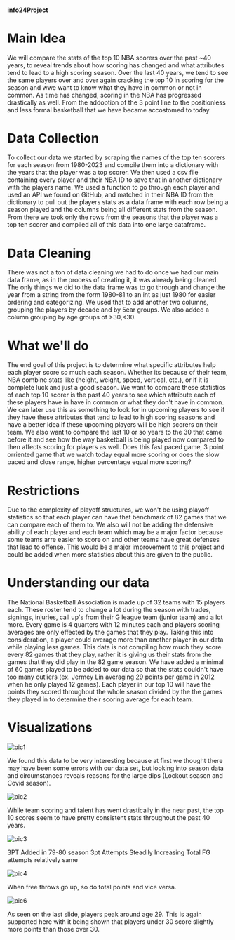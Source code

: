 #### info24Project

# Main Idea
We will compare the stats of the top 10 NBA scorers over the past ~40 years, to reveal trends about how scoring has changed and what attributes tend to lead to a high scoring season. Over the last 40 years, we tend to see the same players over and over again cracking the top 10 in scoring for the season and wwe want to know what they have in common or not in common. As time has changed, scoring in the NBA has progressed drastically as well. From the addoption of the 3 point line to the positionless and less formal basketball that we have became accostomed to today. 
# Data Collection
To collect our data we started by scraping the names of the top ten scorers for each season from 1980-2023 and  compile them into a dictionary with the years that the player was a top scorer. We then used a csv file containing every player and their NBA ID to save that in another dictionary with the players name.  We used a function to go through each player and used an API we found on GitHub, and matched in their NBA ID from the dictionary to pull out the players stats as a data frame with each row being a season played and the columns being all different stats from the season. From  there we took only the rows from the seasons that the player was a top ten scorer and compiled all of this data into one large dataframe.  
# Data Cleaning
There was not a ton of data cleaning we had to do once we had our main data frame, as in the process of creating it, it was already being cleaned. The only things we did to the data frame was to go through and change the year from a string from the form 1980-81  to an int as just 1980 for easier ordering and categorizing. We used that to add another two columns, grouping the players by decade and by 5ear groups. We also added a column grouping by age groups of >30,<30.

# What we'll do
The end goal of this project is to determine what specific attributes help each player score so much each season. Whether its because of their team, NBA combine stats like (height, weight, speed, vertical, etc.), or if it is complete luck and just a good season. We want to compare these statistics of each top 10 scorer is the past 40 years to see which attribute each of these players have in have in common or what they don't have in common. We can later use this as something to look for in upcoming players to see if they have these attributes that tend to lead to high scoring seasons and have a better idea if these upcoming players will be high scorers on their team. We also want to compare the last 10 or so years to the 30 that came before it and see how the way basketball is being played now compared to then affects scoring for players as well. Does this fast paced game, 3 point orriented game that we watch today equal more scoring or does the slow paced and close range, higher percentage equal more scoring?
# Restrictions
Due to the complexity of playoff structures, we won't be using playoff statistics so that each player can have that benchmark of 82 games that we can compare each of them to. We also will not be adding the defensive ability of each player and each team which may be a major factor because some teams arre easier to score on and other teams have great defenses that lead to offense. This would be a major improvement to this project and could be added when more statistics about this are given to the public.
# Understanding our data
The National Basketball Association is made up of 32 teams with 15 players each. These roster tend to change a lot during the season with trades, signings, injuries, call up's from their G league team (junior team) and a lot more. Every game is 4 quarters with 12 minutes each and players scoring averages are only effected by the games that they play. Taking this into consideration, a player could average more than another player in our data while playing less games. This data is not compiling how much they score every 82 games that they play, rather it is giving us their stats from the games that they did play in the 82 game season. We have added a minimal of 60 games played to be added to our data so that the stats couldn't have too many outliers (ex. Jermey Lin averaging 29 points per game in 2012 when he only played 12 games). Each player in our top 10 will have the points they scored throughout the whole season divided by the the games they played in to determine their scoring average for each team.
# Visualizations
 ![pic1](https://github.com/user-attachments/assets/9010ebd3-8b44-4398-ad99-cf68ddba6ee4)

We found this data to be very interesting because at first we thought there may have been some errors with our data set, but looking into season data and circumstances reveals reasons for the large dips (Lockout season and Covid season).

![pic2](https://github.com/user-attachments/assets/6abceed4-79c1-4771-b005-d1f6de562193)

While team scoring and talent has went drastically in the near past, the top 10 scores seem to have pretty consistent stats throughout the past 40 years.

![pic3](https://github.com/user-attachments/assets/56dc5c70-8849-4972-ba85-452089e50268)

3PT Added in 79-80 season
3pt Attempts Steadily Increasing
Total FG attempts relatively same

![pic4](https://github.com/user-attachments/assets/2353cc33-8ca6-48e5-b0f9-0e87a2cd17c0)

When free throws go up, so do total points and vice versa.

![pic6](https://github.com/user-attachments/assets/346a1908-9d43-4028-880b-9bd155a16f9b)

As seen on the last slide, players peak around age 29. This is again supported here with it being shown that players under 30 score slightly more points than those over 30.



